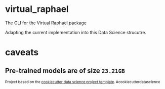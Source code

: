 virtual_raphael
==============================

The CLI for the Virtual Raphael package

Adapting the current implementation into this Data Science strucutre.





# caveats
Pre-trained models are of size `23.21GB`
--------

<p><small>Project based on the <a target="_blank" href="https://drivendata.github.io/cookiecutter-data-science/">cookiecutter data science project template</a>. #cookiecutterdatascience</small></p>
